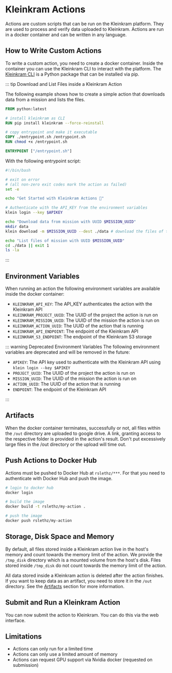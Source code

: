 # Kleinkram Actions

Actions are custom scripts that can be run on the Kleinkram platform. They are used to process and verify data uploaded
to Kleinkram. Actions are run in a docker container and can be written in any language.

## How to Write Custom Actions

To write a custom action, you need to create a docker container. Inside the container you can use the Kleinkram CLI
to interact with the platform. The [Kleinkram CLI](/usage/python/getting-started) is a Python package that can be
installed via pip.

::: tip Download and List Files inside a Kleinkram Action

The following example shows how to create a simple action that downloads data from a mission and lists the files.

```Dockerfile
FROM python:latest

# install kleinkram as CLI
RUN pip install kleinkram --force-reinstall

# copy entrypoint and make it executable
COPY ./entrypoint.sh /entrypoint.sh
RUN chmod +x /entrypoint.sh

ENTRYPOINT ["/entrypoint.sh"]
```

With the following entrypoint script:

```bash
#!/bin/bash

# exit on error
# (all non-zero exit codes mark the action as failed)
set -e

echo "Get Started with Kleinkram Actions 🚀"

# Authenticate with the API_KEY from the environment variables
klein login --key $APIKEY

echo "Download data from mission with UUID $MISSION_UUID"
mkdir data
klein download -m $MISSION_UUID --dest ./data # download the files of the mission

echo "List files of mission with UUID $MISSION_UUID"
cd ./data || exit 1
ls -la
```

:::

## Environment Variables

When running an action the following environment variables are available inside the docker container:

- `KLEINKRAM_API_KEY`: The API_KEY authenticates the action with the Kleinkram API
- `KLEINKRAM_PROJECT_UUID`: The UUID of the project the action is run on
- `KLEINKRAM_MISSION_UUID`: The UUID of the mission the action is run on
- `KLEINKRAM_ACTION_UUID`: The UUID of the action that is running
- `KLEINKRAM_API_ENDPOINT`: The endpoint of the Kleinkram API
- `KLEINKRAM_S3_ENDPOINT`: The endpoint of the Kleinkram S3 storage


::: warning Deprecated Environment Variables
The following environment variables are deprecated and will be removed in the future:

- `APIKEY`: The API key used to authenticate with the Kleinkram API using `klein login --key $APIKEY`
- `PROJECT_UUID`: The UUID of the project the action is run on
- `MISSION_UUID`: The UUID of the mission the action is run on
- `ACTION_UUID`: The UUID of the action that is running
- `ENDPOINT`: The endpoint of the Kleinkram API

:::

## Artifacts

When the docker container terminates, successfully or not, all files within the `/out` directory are uploaded to google
drive.
A link, granting access to the respective folder is provided in the action's result. Don't put excessively large files
in the /out directory or the upload will time out.

## Push Actions to Docker Hub

Actions must be pushed to Docker Hub at `rslethz/***`. For that you need to authenticate with Docker Hub and push the
image.

```bash
# login to docker hub
docker login

# build the image
docker build -t rslethz/my-action .

# push the image
docker push rslethz/my-action
```

## Storage, Disk Space and Memory

By default, all files stored inside a Kleinkram action live in the host's memory and count towards the memory limit of
the action. We provide the `/tmp_disk` directory which is a mounted volume from the host's disk. Files stored
inside `/tmp_disk` do not count towards the memory limit of the action.

All data stored inside a Kleinkram action is deleted after the action finishes. If you want to keep data as an artifact,
you need to store it in the `/out` directory. See the [Artifacts](#artifacts) section for more information.

## Submit and Run a Kleinkram Action

You can now submit the action to Kleinkram. You can do this via the web interface.

## Limitations

- Actions can only run for a limited time
- Actions can only use a limited amount of memory
- Actions can request GPU support via Nvidia docker (requested on submission)
